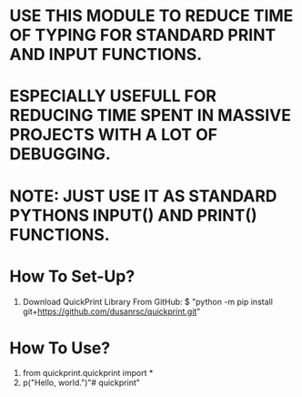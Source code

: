 # USE THIS MODULE TO REDUCE TIME OF TYPING FOR STANDARD PRINT AND INPUT FUNCTIONS.

# ESPECIALLY USEFULL FOR REDUCING TIME SPENT IN MASSIVE PROJECTS WITH A LOT OF DEBUGGING.

# NOTE: JUST USE IT AS STANDARD PYTHONS INPUT() AND PRINT() FUNCTIONS.

# How To Set-Up?
1) Download QuickPrint Library From GitHub: $ "python -m pip install git+https://github.com/dusanrsc/quickprint.git"

# How To Use?
1) from quickprint.quickprint import *
2) p("Hello, world.")"# quickprint" 
